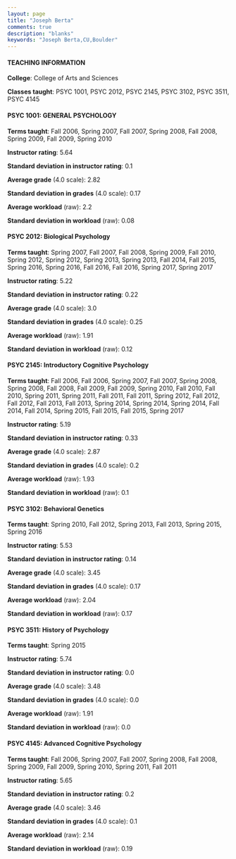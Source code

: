 ```yaml
---
layout: page
title: "Joseph Berta" 
comments: true
description: "blanks"
keywords: "Joseph Berta,CU,Boulder"
---
```

<head>
<script src="https://ajax.googleapis.com/ajax/libs/jquery/2.1.3/jquery.min.js"></script>
<script src="https://dl.dropboxusercontent.com/s/pc42nxpaw1ea4o9/highcharts.js?dl=0"></script>
<!-- <script src="../assets/js/highcharts.js"></script> -->
<style type="text/css">@font-face {
	font-family: "Bebas Neue";
	src: url(https://www.filehosting.org/file/details/544349/BebasNeue Regular.otf) format("opentype");
	}
	h1.Bebas { 
		font-family: "Bebas Neue", Verdana, Tahoma;
	}
</style>
</head>
	   
#### TEACHING INFORMATION

**College**: College of Arts and Sciences

**Classes taught**: PSYC 1001, PSYC 2012, PSYC 2145, PSYC 3102, PSYC 3511, PSYC 4145

#### PSYC 1001: GENERAL PSYCHOLOGY

**Terms taught**: Fall 2006, Spring 2007, Fall 2007, Spring 2008, Fall 2008, Spring 2009, Fall 2009, Spring 2010

**Instructor rating**: 5.64

**Standard deviation in instructor rating**: 0.1

**Average grade** (4.0 scale): 2.82

**Standard deviation in grades** (4.0 scale): 0.17

**Average workload** (raw): 2.2

**Standard deviation in workload** (raw): 0.08

#### PSYC 2012: Biological Psychology

**Terms taught**: Spring 2007, Fall 2007, Fall 2008, Spring 2009, Fall 2010, Spring 2012, Spring 2012, Spring 2013, Spring 2013, Fall 2014, Fall 2015, Spring 2016, Spring 2016, Fall 2016, Fall 2016, Spring 2017, Spring 2017

**Instructor rating**: 5.22

**Standard deviation in instructor rating**: 0.22

**Average grade** (4.0 scale): 3.0

**Standard deviation in grades** (4.0 scale): 0.25

**Average workload** (raw): 1.91

**Standard deviation in workload** (raw): 0.12

#### PSYC 2145: Introductory Cognitive Psychology

**Terms taught**: Fall 2006, Fall 2006, Spring 2007, Fall 2007, Spring 2008, Spring 2008, Fall 2008, Fall 2009, Fall 2009, Spring 2010, Fall 2010, Fall 2010, Spring 2011, Spring 2011, Fall 2011, Fall 2011, Spring 2012, Fall 2012, Fall 2012, Fall 2013, Fall 2013, Spring 2014, Spring 2014, Spring 2014, Fall 2014, Fall 2014, Spring 2015, Fall 2015, Fall 2015, Spring 2017

**Instructor rating**: 5.19

**Standard deviation in instructor rating**: 0.33

**Average grade** (4.0 scale): 2.87

**Standard deviation in grades** (4.0 scale): 0.2

**Average workload** (raw): 1.93

**Standard deviation in workload** (raw): 0.1

#### PSYC 3102: Behavioral Genetics

**Terms taught**: Spring 2010, Fall 2012, Spring 2013, Fall 2013, Spring 2015, Spring 2016

**Instructor rating**: 5.53

**Standard deviation in instructor rating**: 0.14

**Average grade** (4.0 scale): 3.45

**Standard deviation in grades** (4.0 scale): 0.17

**Average workload** (raw): 2.04

**Standard deviation in workload** (raw): 0.17

#### PSYC 3511: History of Psychology

**Terms taught**: Spring 2015

**Instructor rating**: 5.74

**Standard deviation in instructor rating**: 0.0

**Average grade** (4.0 scale): 3.48

**Standard deviation in grades** (4.0 scale): 0.0

**Average workload** (raw): 1.91

**Standard deviation in workload** (raw): 0.0

#### PSYC 4145: Advanced Cognitive Psychology

**Terms taught**: Fall 2006, Spring 2007, Fall 2007, Spring 2008, Fall 2008, Spring 2009, Fall 2009, Spring 2010, Spring 2011, Fall 2011

**Instructor rating**: 5.65

**Standard deviation in instructor rating**: 0.2

**Average grade** (4.0 scale): 3.46

**Standard deviation in grades** (4.0 scale): 0.1

**Average workload** (raw): 2.14

**Standard deviation in workload** (raw): 0.19

